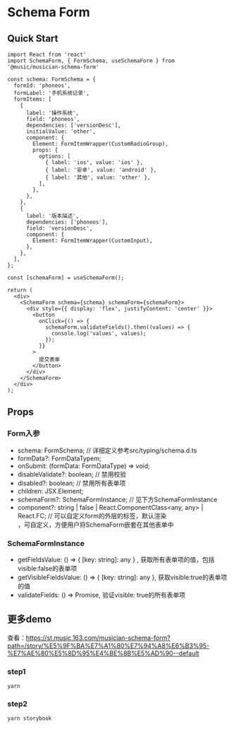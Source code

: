 # Schema Form

## Quick Start

```
import React from 'react'
import SchemaForm, { FormSchema, useSchemaForm } from '@music/musician-schema-form'

const schema: FormSchema = {
  formId: 'phoneos',
  formLabel: '手机系统记录',
  formItems: [
    {
      label: '操作系统',
      field: 'phoneos',
      dependencies: ['versionDesc'],
      initialValue: 'other',
      component: {
        Element: FormItemWrapper(CustomRadioGroup),
        props: {
          options: [
            { label: 'ios', value: 'ios' },
            { label: '安卓', value: 'android' },
            { label: '其他', value: 'other' },
          ],
        },
      },
    },
    {
      label: '版本描述',
      dependencies: ['phoneos'],
      field: 'versionDesc',
      component: {
        Element: FormItemWrapper(CustomInput),
      },
    },
  ],
};

const [schemaForm] = useSchemaForm();

return (
  <div>
    <SchemaForm schema={schema} schemaForm={schemaForm}>
      <div style={{ display: 'flex', justifyContent: 'center' }}>
        <button
          onClick={() => {
            schemaForm.validateFields().then((values) => {
              console.log('values', values);
            });
          }}
        >
          提交表单
        </button>
      </div>
    </SchemaForm>
  </div>
);
```

## Props
### Form入参
* schema: FormSchema;  // 详细定义参考src/typing/schema.d.ts
* formData?: FormDataTypem;
* onSubmit: (formData: FormDataType) => void;
* disableValidate?: boolean; // 禁用校验
* disabled?: boolean; // 禁用所有表单项
* children: JSX.Element;
* schemaForm?: SchemaFormInstance; // 见下方SchemaFormInstance
* component?: string | false | React.ComponentClass<any, any> | React.FC<any>; // 可以自定义form的外层的标签，默认渲染<form>，可自定义，方便用户将SchemaForm嵌套在其他表单中

### SchemaFormInstance
* getFieldsValue: () => { [key: string]: any } , 获取所有表单项的值，包括visible:false的表单项
* getVisibleFieldsValue: () => { [key: string]: any },  获取visible:true的表单项的值
* validateFields: () => Promise, 验证visible: true的所有表单项



## 更多demo
查看：https://st.music.163.com/musician-schema-form?path=/story/%E5%9F%BA%E7%A1%80%E7%94%A8%E6%B3%95-%E7%AE%80%E5%8D%95%E4%BE%8B%E5%AD%90--default

### step1
```
yarn
```

### step2
```
yarn storybook
```